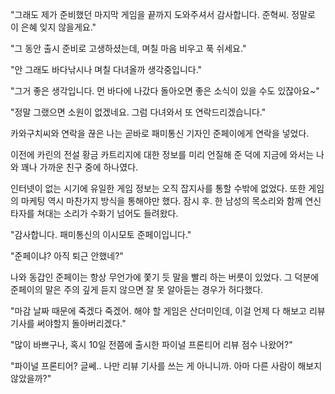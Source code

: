 "그래도 제가 준비했던 마지막 게임을 끝까지 도와주셔서 감사합니다. 준혁씨. 정말로 이 은혜 잊지 않을게요."

"그 동안 출시 준비로 고생하셨는데, 며칠 마음 비우고 푹 쉬세요."

"안 그래도 바다낚시나 며칠 다녀올까 생각중입니다."

"그거 좋은 생각입니다. 먼 바다에 나갔다 돌아오면 좋은 소식이 있을 수도 있잖아요~"

"정말 그랬으면 소원이 없겠네요. 그럼 다녀와서 또 연락드리겠습니다."

카와구치씨와 연락을 끊은 나는 곧바로 패미통신 기자인 준페이에게 연락을 넣었다.

이전에 카린의 전설 황금 카트리지에 대한 정보를 미리 언질해 준 덕에 지금에 와서는 나와 꽤나 가까운 친구 중에 하나였다.

인터넷이 없는 시기에 유일한 게임 정보는 오직 잡지사를 통할 수밖에 없었다. 또한 게임의 마케팅 역시 마찬가지 방식을 통해야만 했다. 잠시 후. 한 남성의 목소리와 함께 연신 타자를 쳐대는 소리가 수화기 넘어도 들려왔다. 

"감사합니다. 패미통신의 이시모토 준페이입니다."

"준페이냐? 아직 퇴근 안했네?"

나와 동갑인 준페이는 항상 무언가에 쫓기 듯 말을 빨리 하는 버릇이 있었다. 그 덕분에 준페이의 말은 주의 깊게 듣지 않으면 잘 못 알아듣는 경우가 허다했다.

"마감 날짜 때문에 죽겠다 죽겠어. 해야 할 게임은 산더미인데, 이걸 언제 다 해보고 리뷰기사를 써야할지 돌아버리겠다."

"많이 바쁘구나, 혹시 10일 전쯤에 출시한 파이널 프론티어 리뷰 점수 나왔어?"

"파이널 프론티어? 글쎄.. 나만 리뷰 기사를 쓰는 게 아니니까. 아마 다른 사람이 해보지 않았을까?"